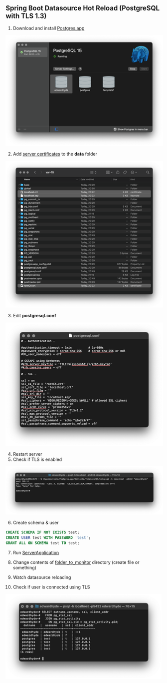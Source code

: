 ## Spring Boot Datasource Hot Reload (PostgreSQL with TLS 1.3)

1. Download and install [Postgres.app](https://postgresapp.com/downloads.html)

<img src="https://raw.githubusercontent.com/dredwardhyde/spring-boot-datasource-hot-reload/main/readme/postgres_app.png" width="700"/>  

2. Add [server certificates](https://github.com/dredwardhyde/spring-boot-datasource-hot-reload/tree/main/server_certs) to the **data** folder

<img src="https://raw.githubusercontent.com/dredwardhyde/spring-boot-datasource-hot-reload/main/readme/certs_location.png" width="700"/>  

3. Edit **postgresql.conf**

<img src="https://raw.githubusercontent.com/dredwardhyde/spring-boot-datasource-hot-reload/main/readme/postgresql_conf_settings.png" width="700"/>  

4. Restart server
5. Check if TLS is enabled
<img src="https://raw.githubusercontent.com/dredwardhyde/spring-boot-datasource-hot-reload/main/readme/terminal_tls_psql.png" width="700"/>  

6. Create schema & user
```sql
CREATE SCHEMA IF NOT EXISTS test;
CREATE USER test WITH PASSWORD 'test';
GRANT ALL ON SCHEMA test TO test;
```

7. Run [ServerApplication](https://github.com/dredwardhyde/spring-boot-datasource-hot-reload/blob/main/src/main/kotlin/com/test/server/ServerApplication.kt)

8. Change contents of [folder_to_monitor](https://github.com/dredwardhyde/spring-boot-datasource-hot-reload/tree/main/folder_to_monitor) directory (create file or something)

9. Watch datasource reloading

10. Check if user is connected using TLS
<img src="https://raw.githubusercontent.com/dredwardhyde/spring-boot-datasource-hot-reload/main/readme/terminal_tls_users.png" width="500"/>  
